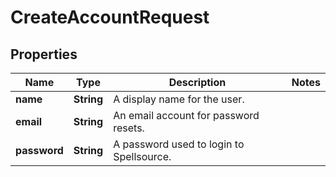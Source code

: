 
# CreateAccountRequest

## Properties
Name | Type | Description | Notes
------------ | ------------- | ------------- | -------------
**name** | **String** | A display name for the user.  | 
**email** | **String** | An email account for password resets.  | 
**password** | **String** | A password used to login to Spellsource.  |



